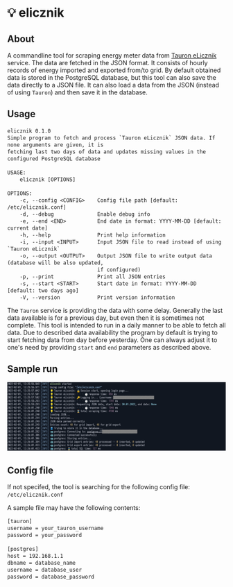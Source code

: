# 💡 elicznik

## About
A commandline tool for scraping energy meter data from [Tauron eLicznik](https://elicznik.tauron-dystrybucja.pl/) service.
The data are fetched in the JSON format. It consists of hourly records of energy imported and exported from/to grid.
By default obtained data is stored in the PostgreSQL database, but this tool can also save the data directly to a JSON file.
It can also load a data from the JSON (instead of using `Tauron`) and then save it in the database.

## Usage
```
elicznik 0.1.0
Simple program to fetch and process `Tauron eLicznik` JSON data. If none arguments are given, it is
fetching last two days of data and updates missing values in the configured PostgreSQL database

USAGE:
    elicznik [OPTIONS]

OPTIONS:
    -c, --config <CONFIG>    Config file path [default: /etc/elicznik.conf]
    -d, --debug              Enable debug info
    -e, --end <END>          End date in format: YYYY-MM-DD [default: current date]
    -h, --help               Print help information
    -i, --input <INPUT>      Input JSON file to read instead of using `Tauron eLicznik`
    -o, --output <OUTPUT>    Output JSON file to write output data (database will be also updated,
                             if configured)
    -p, --print              Print all JSON entries
    -s, --start <START>      Start date in format: YYYY-MM-DD [default: two days ago]
    -V, --version            Print version information
```

The `Tauron` service is providing the data with some delay. Generally the last data available is for a previous day,
but even then it is sometimes not complete. This tool is intended to run in a daily manner to be able to fetch all data.
Due to described data availability the program by default is trying to start fetching data from day before yesterday.
One can always adjust it to one's need by providing `start` and `end` parameters as described above.

## Sample run
![Sample output](images/elicznik.png)

## Config file
If not specifed, the tool is searching for the following config file:<br>
`/etc/elicznik.conf`<br>

A sample file may have the following contents:<br>
```
[tauron]
username = your_tauron_username
password = your_password

[postgres]
host = 192.168.1.1
dbname = database_name
username = database_user
password = database_password
```

